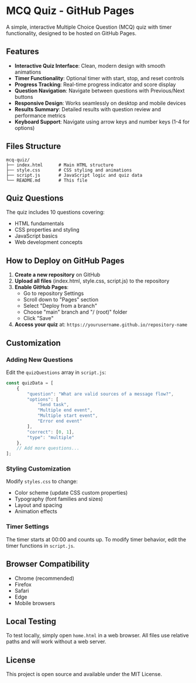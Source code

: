 # MCQ Quiz - GitHub Pages

A simple, interactive Multiple Choice Question (MCQ) quiz with timer functionality, designed to be hosted on GitHub Pages.

## Features

- **Interactive Quiz Interface**: Clean, modern design with smooth animations
- **Timer Functionality**: Optional timer with start, stop, and reset controls
- **Progress Tracking**: Real-time progress indicator and score display
- **Question Navigation**: Navigate between questions with Previous/Next buttons
- **Responsive Design**: Works seamlessly on desktop and mobile devices
- **Results Summary**: Detailed results with question review and performance metrics
- **Keyboard Support**: Navigate using arrow keys and number keys (1-4 for options)

## Files Structure

```
mcq-quiz/
├── index.html      # Main HTML structure
├── style.css       # CSS styling and animations
├── script.js       # JavaScript logic and quiz data
└── README.md       # This file
```

## Quiz Questions

The quiz includes 10 questions covering:
- HTML fundamentals
- CSS properties and styling
- JavaScript basics
- Web development concepts

## How to Deploy on GitHub Pages

1. **Create a new repository** on GitHub
2. **Upload all files** (index.html, style.css, script.js) to the repository
3. **Enable GitHub Pages**:
   - Go to repository Settings
   - Scroll down to "Pages" section
   - Select "Deploy from a branch"
   - Choose "main" branch and "/ (root)" folder
   - Click "Save"
4. **Access your quiz** at: `https://yourusername.github.io/repository-name`

## Customization

### Adding New Questions

Edit the `quizQuestions` array in `script.js`:

```javascript
const quizData = [
    {
        "question": "What are valid sources of a message flow?",
        "options": [
            "Send task",
            "Multiple end event",
            "Multiple start event",
            "Error end event"
        ],
        "correct": [0, 1],
        "type": "multiple"
    },
    // Add more questions...
];
```

### Styling Customization

Modify `styles.css` to change:
- Color scheme (update CSS custom properties)
- Typography (font families and sizes)
- Layout and spacing
- Animation effects

### Timer Settings

The timer starts at 00:00 and counts up. To modify timer behavior, edit the timer functions in `script.js`.

## Browser Compatibility

- Chrome (recommended)
- Firefox
- Safari
- Edge
- Mobile browsers

## Local Testing

To test locally, simply open `home.html` in a web browser. All files use relative paths and will work without a web server.

## License

This project is open source and available under the MIT License.

